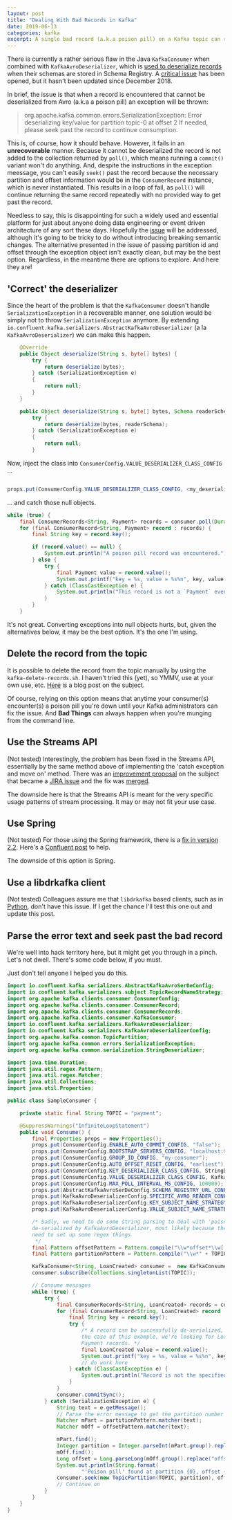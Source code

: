 ```yaml
---
layout: post
title: "Dealing With Bad Records in Kafka"
date: 2019-06-13
categories: kafka
excerpt: A single bad record (a.k.a poison pill) on a Kafka topic can ruin your day. KafkaConsumer does not deal with these records gracefully. Here I cover strategies on how to address this issue.
---
```


There is currently a rather serious flaw in the Java `KafkaConsumer` when combined with `KafkaAvroDeserializer`, which is [used to deserialize records](https://docs.confluent.io/current/schema-registry/schema_registry_tutorial.html) when their schemas are stored in Schema Registry. A [critical issue](https://issues.apache.org/jira/browse/KAFKA-4740) has been opened, but it hasn't been updated since December 2018.

In brief, the issue is that when a record is encountered that cannot be deserialized from Avro (a.k.a a poison pill) an exception will be thrown:

> org.apache.kafka.common.errors.SerializationException: Error deserializing key/value for partition topic-0 at offset 2
> If needed, please seek past the record to continue consumption.

This is, of course, how it should behave. However, it fails in an **unrecoverable** manner. Because it cannot be deserialized the record is not added to the collection returned by `poll()`, which means running a `commit()` variant won't do anything. And, despite the instructions in the exception meessage, you can't easily `seek()` past the record because the necessary partition and offset information would be in the `ConsumerRecord` instance, which is never instantiated. This results in a loop of fail, as `poll()` will continue returning the same record repeatedly with no provided way to get past the record.

Needless to say, this is disappointing for such a widely used and essential platform for just about anyone doing data engineering or event driven architecture of any sort these days. Hopefully the [issue](https://issues.apache.org/jira/browse/KAFKA-4740) will be addressed, although it's going to be tricky to do without introducing breaking semantic changes. The alternative presented in the issue of passing partition id and offset through the exception object isn't exactly clean, but may be the best option. Regardless, in the meantime there are options to explore. And here they are!

## 'Correct' the deserializer

Since the heart of the problem is that the `KafkaConsumer` doesn't handle `SerializationException` in a recoverable manner, one solution would be simply not to throw `SerializationException` anymore. By extending `io.confluent.kafka.serializers.AbstractKafkaAvroDeserializer` (a la `KafkaAvroDeserializer`) we can make this happen.

``` java
    @Override
    public Object deserialize(String s, byte[] bytes) {
        try {
            return deserialize(bytes);
        } catch (SerializationException e)
        {
            return null;
        }
    }

    public Object deserialize(String s, byte[] bytes, Schema readerSchema) {
        try {
            return deserialize(bytes, readerSchema);
        } catch (SerializationException e)
        {
            return null;
        }
```

Now, inject the class into `ConsumerConfig.VALUE_DESERIALIZER_CLASS_CONFIG` ...

``` java

props.put(ConsumerConfig.VALUE_DESERIALIZER_CLASS_CONFIG, <my_deserializer_name>.class);

```

... and catch those null objects.

``` java
while (true) {
    final ConsumerRecords<String, Payment> records = consumer.poll(Duration.ofMillis(100));
    for (final ConsumerRecord<String, Payment> record : records) {
        final String key = record.key();

        if (record.value() == null) {
            System.out.println("A poison pill record was encountered.");
        } else {
            try {
                final Payment value = record.value();
                System.out.printf("key = %s, value = %s%n", key, value);
            } catch (ClassCastException e) {
                System.out.println("This record is not a `Payment` event.");
            }
        }
    }

```

It's not great. Converting exceptions into null objects hurts, but, given the alternatives below, it may be the best option. It's the one I'm using.

## Delete the record from the topic

It is possible to delete the record from the topic manually by using the `kafka-delete-records.sh`. I haven't tried this (yet), so YMMV, use at your own use, etc. [Here](http://www.alternatestack.com/development/kafka-tools-kafka-delete-records/) is a blog post on the subject.

Of course, relying on this option means that anytime your consumer(s) encounter(s) a poison pill you're down until your Kafka administrators can fix the issue. And **Bad Things** can always happen when you're munging from the command line.

## Use the Streams API

(Not tested) Interestingly, the problem has been fixed in the Streams API, essentially by the same method above of implementing the 'catch exception and move on' method. There was an [improvement proposal](https://cwiki.apache.org/confluence/display/KAFKA/KIP-161%3A+streams+deserialization+exception+handlers) on the subject that became a [JIRA issue](https://issues.apache.org/jira/browse/KAFKA-5157) and the fix was [merged](https://github.com/apache/kafka/pull/3423).

The downside here is that the Streams API is meant for the very specific usage patterns of stream processing. It may or may not fit your use case.

## Use Spring

(Not tested) For those using the Spring framework, there is a [fix in version 2.2](https://docs.spring.io/spring-kafka/docs/2.2.0.RELEASE/reference/html/_reference.html#error-handling-deserializer). Here's a [Confluent post](https://www.confluent.io/blog/spring-for-apache-kafka-deep-dive-part-1-error-handling-message-conversion-transaction-support) to help.

The downside of this option is Spring.

## Use a libdrkafka client

(Not tested) Colleagues assure me that `libdrkafka` based clients, such as in [Python](https://docs.confluent.io/current/clients/confluent-kafka-python/index.html#consumer), don't have this issue. If I get the chance I'll test this one out and update this post.

## Parse the error text and seek past the bad record

We're well into hack territory here, but it might get you through in a pinch. Let's not dwell. There's some code below, if you must.

Just don't tell anyone I helped you do this.

``` java
import io.confluent.kafka.serializers.AbstractKafkaAvroSerDeConfig;
import io.confluent.kafka.serializers.subject.TopicRecordNameStrategy;
import org.apache.kafka.clients.consumer.ConsumerConfig;
import org.apache.kafka.clients.consumer.ConsumerRecord;
import org.apache.kafka.clients.consumer.ConsumerRecords;
import org.apache.kafka.clients.consumer.KafkaConsumer;
import io.confluent.kafka.serializers.KafkaAvroDeserializer;
import io.confluent.kafka.serializers.KafkaAvroDeserializerConfig;
import org.apache.kafka.common.TopicPartition;
import org.apache.kafka.common.errors.SerializationException;
import org.apache.kafka.common.serialization.StringDeserializer;

import java.time.Duration;
import java.util.regex.Pattern;
import java.util.regex.Matcher;
import java.util.Collections;
import java.util.Properties;

public class SampleConsumer {

    private static final String TOPIC = "payment";

    @SuppressWarnings("InfiniteLoopStatement")
    public void Consume() {
        final Properties props = new Properties();
        props.put(ConsumerConfig.ENABLE_AUTO_COMMIT_CONFIG, "false");
        props.put(ConsumerConfig.BOOTSTRAP_SERVERS_CONFIG, "localhost:9092");
        props.put(ConsumerConfig.GROUP_ID_CONFIG, "my-consumer");
        props.put(ConsumerConfig.AUTO_OFFSET_RESET_CONFIG, "earliest");
        props.put(ConsumerConfig.KEY_DESERIALIZER_CLASS_CONFIG, StringDeserializer.class);
        props.put(ConsumerConfig.VALUE_DESERIALIZER_CLASS_CONFIG, KafkaAvroDeserializer.class);
        props.put(ConsumerConfig.MAX_POLL_INTERVAL_MS_CONFIG, 100000);
        props.put(AbstractKafkaAvroSerDeConfig.SCHEMA_REGISTRY_URL_CONFIG, "http://localhost:8081");
        props.put(KafkaAvroDeserializerConfig.SPECIFIC_AVRO_READER_CONFIG, true);
        props.put(KafkaAvroDeserializerConfig.KEY_SUBJECT_NAME_STRATEGY, TopicRecordNameStrategy.class.getName());
        props.put(KafkaAvroDeserializerConfig.VALUE_SUBJECT_NAME_STRATEGY, TopicRecordNameStrategy.class.getName());

        /* Sadly, we need to do some string parsing to deal with 'poison pill' records (i.e. any message that cannot be
        de-serialized by KafkaAvroDeserializer, most likely because they weren't produced using Schema Registry) so we
        need to set up some regex things
         */
        final Pattern offsetPattern = Pattern.compile("\\w*offset*\\w[ ]\\d+");
        final Pattern partitionPattern = Pattern.compile("\\w*" + TOPIC + "*\\w[-]\\d+");

        KafkaConsumer<String, LoanCreated> consumer =  new KafkaConsumer<>(props);
        consumer.subscribe(Collections.singletonList(TOPIC));

        // Consume messages
        while (true) {
            try {
                final ConsumerRecords<String, LoanCreated> records = consumer.poll(Duration.ofMillis(1));
                for (final ConsumerRecord<String, LoanCreated> record : records) {
                    final String key = record.key();
                    try {
                        /* A record can be successfully de-serialized, but is not coercable into the type we need. In
                        the case of this example, we're looking for LoanCreated records, but we are also producing
                        Payment records. */
                        final LoanCreated value = record.value();
                        System.out.printf("key = %s, value = %s%n", key, value);
                        // do work here
                    } catch (ClassCastException e) {
                        System.out.println("Record is not the specified type ... skipping");
                    }
                }
                consumer.commitSync();
            } catch (SerializationException e) {
                String text = e.getMessage();
                // Parse the error message to get the partition number and offset, in order to `seek` past the poison pill.
                Matcher mPart = partitionPattern.matcher(text);
                Matcher mOff = offsetPattern.matcher(text);

                mPart.find();
                Integer partition = Integer.parseInt(mPart.group().replace(TOPIC + "-", ""));
                mOff.find();
                Long offset = Long.parseLong(mOff.group().replace("offset ", ""));
                System.out.println(String.format(
                        "'Poison pill' found at partition {0}, offset {1} .. skipping", partition, offset));
                consumer.seek(new TopicPartition(TOPIC, partition), offset + 1);
                // Continue on
            }
        }
    }
}
```
